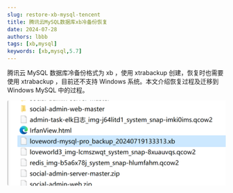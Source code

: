 ```yaml
---
slug: restore-xb-mysql-tencent
title: 腾讯云MySQL数据库xb冷备份恢复
date: 2024-07-28
authors: lbbb
tags: [xb,mysql]
keywords: [xb,mysql,5.7]
---
```

腾讯云 MySQL 数据库冷备份格式为 xb ，使用 xtrabackup 创建，恢复时也需要使用 xtrabackup ，目前还不支持 Windows 系统。本文介绍恢复过程及迁移到 Windows MySQL 中的过程。
<!-- truncate -->

![1722135212984](image/xb数据库恢复/1722135212984.png)
